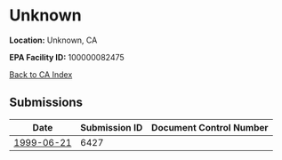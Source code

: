 # Unknown

**Location:** Unknown, CA

**EPA Facility ID:** 100000082475

[Back to CA Index](../../index.md)

## Submissions

| Date | Submission ID | Document Control Number |
|------|--------------|-------------------------|
| [1999-06-21](submissions/6427.md) | 6427 |  |
